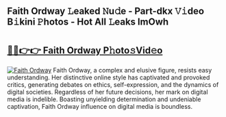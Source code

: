 ## Faith Ordway 𝙻eaked 𝙽u𝚍e - Part-dkx 𝚅𝚒deo B𝚒kini 𝙿hotos - Hot All 𝙻eaks lmOwh

# <h2><a href="http://ld02cjo.urlbe.top/?page=Faith+Ordway">🔗🔗👉👉 Faith Ordway P𝚑oto𝚜Vid𝚎o</a></h2>

[![Faith Ordway](https://i.imgur.com/eBuTRDB.gif)](http://ld02cjo.urlbe.top/?page=Faith+Ordway)
Faith Ordway, a complex and elusive figure, resists easy understanding. Her distinctive online style has captivated and provoked critics, generating debates on ethics, self-expression, and the dynamics of digital societies. Regardless of her future decisions, her mark on digital media is indelible. Boasting unyielding determination and undeniable captivation, Faith Ordway influence on digital media is boundless.
